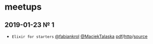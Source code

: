 # meetups

## 2019-01-23 № 1

- `Elixir for starters` [@fabiankrol](https://github.com/fabiankrol) [@MaciekTalaska](https://github.com/maciektalaska) [pdf](./2019-01-23/elixir-for-starters.pdf)/[http](https://elixir-wroclaw.github.io/elixir-intro/)/[source](https://github.com/elixir-wroclaw/elixir-intro/tree/2019-01-23-no-1)
